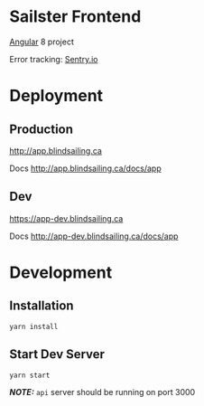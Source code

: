 # Sailster Frontend

[Angular](https://angular.io/) 8 project  

Error tracking: [Sentry.io](https://sentry.io/)  

# Deployment

## Production
http://app.blindsailing.ca

Docs http://app.blindsailing.ca/docs/app


## Dev
https://app-dev.blindsailing.ca

Docs http://app-dev.blindsailing.ca/docs/app


# Development

## Installation

`yarn install`

## Start Dev Server

`yarn start`

***NOTE:*** `api` server should be running on port 3000